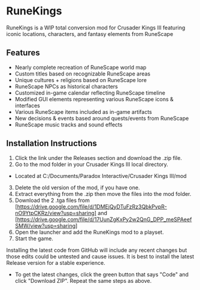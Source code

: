 # RuneKings
RuneKings is a WIP total conversion mod for Crusader Kings III featuring iconic locations, characters, and fantasy elements from RuneScape

## Features

* Nearly complete recreation of RuneScape world map
* Custom titles based on recognizable RuneScape areas 
* Unique cultures + religions based on RuneScape lore
* RuneScape NPCs as historical characters
* Customized in-game calendar reflecting RuneScape timeline
* Modified GUI elements representing various RuneScape icons & interfaces
* Various RuneScape items included as in-game artifacts
* New decisions & events based around quests/events from RuneScape
* RuneScape music tracks and sound effects

## Installation Instructions

1. Click the link under the Releases section and download the .zip file.
2. Go to the mod folder in your Crusader Kings III local directory.
  * Located at C:/Documents/Paradox Interactive/Crusader Kings III/mod
3. Delete the old version of the mod, if you have one.
4. Extract everything from the .zip then move the files into the mod folder.
5. Download the 2 .tga files from [https://drive.google.com/file/d/1DMEjQyDTuFzRz3QbkPvpR-nO9YtpCKRz/view?usp=sharing] and [https://drive.google.com/file/d/17UunZgKxPy2w2QnG_DPP_meSPAeefSMW/view?usp=sharing]
5. Open the launcher and add the RuneKings mod to a playset.
6. Start the game.

Installing the latest code from GitHub will include any recent changes but those edits could be untested and cause issues. It is best to install the latest Release version for a stable experience. 
* To get the latest changes, click the green button that says "Code" and click "Download ZIP". Repeat the same steps as above.
